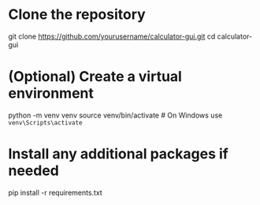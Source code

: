 # Clone the repository
git clone https://github.com/yourusername/calculator-gui.git
cd calculator-gui

# (Optional) Create a virtual environment
python -m venv venv
source venv/bin/activate  # On Windows use `venv\Scripts\activate`

# Install any additional packages if needed
pip install -r requirements.txt